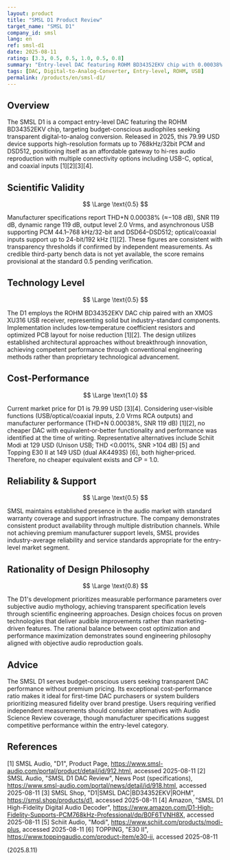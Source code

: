 ```yaml
---
layout: product
title: "SMSL D1 Product Review"
target_name: "SMSL D1"
company_id: smsl
lang: en
ref: smsl-d1
date: 2025-08-11
rating: [3.3, 0.5, 0.5, 1.0, 0.5, 0.8]
summary: "Entry-level DAC featuring ROHM BD34352EKV chip with 0.00038% THD+N and 119 dB SNR at a 79.99 USD price point"
tags: [DAC, Digital-to-Analog-Converter, Entry-level, ROHM, USB]
permalink: /products/en/smsl-d1/
---
```

## Overview

The SMSL D1 is a compact entry-level DAC featuring the ROHM BD34352EKV chip, targeting budget-conscious audiophiles seeking transparent digital-to-analog conversion. Released in 2025, this 79.99 USD device supports high-resolution formats up to 768kHz/32bit PCM and DSD512, positioning itself as an affordable gateway to hi-res audio reproduction with multiple connectivity options including USB-C, optical, and coaxial inputs [1][2][3][4].

## Scientific Validity

$$ \Large \text{0.5} $$

Manufacturer specifications report THD+N 0.00038% (≈−108 dB), SNR 119 dB, dynamic range 119 dB, output level 2.0 Vrms, and asynchronous USB supporting PCM 44.1–768 kHz/32-bit and DSD64–DSD512; optical/coaxial inputs support up to 24-bit/192 kHz [1][2]. These figures are consistent with transparency thresholds if confirmed by independent measurements. As credible third-party bench data is not yet available, the score remains provisional at the standard 0.5 pending verification.

## Technology Level

$$ \Large \text{0.5} $$

The D1 employs the ROHM BD34352EKV DAC chip paired with an XMOS XU316 USB receiver, representing solid but industry-standard components. Implementation includes low‑temperature coefficient resistors and optimized PCB layout for noise reduction [1][2]. The design utilizes established architectural approaches without breakthrough innovation, achieving competent performance through conventional engineering methods rather than proprietary technological advancement.

## Cost-Performance

$$ \Large \text{1.0} $$

Current market price for D1 is 79.99 USD [3][4]. Considering user‑visible functions (USB/optical/coaxial inputs, 2.0 Vrms RCA outputs) and manufacturer performance (THD+N 0.00038%, SNR 119 dB) [1][2], no cheaper DAC with equivalent‑or‑better functionality and performance was identified at the time of writing. Representative alternatives include Schiit Modi at 129 USD (Unison USB; THD <0.001%, SNR >104 dB) [5] and Topping E30 II at 149 USD (dual AK4493S) [6], both higher‑priced. Therefore, no cheaper equivalent exists and CP = 1.0.

## Reliability & Support

$$ \Large \text{0.5} $$

SMSL maintains established presence in the audio market with standard warranty coverage and support infrastructure. The company demonstrates consistent product availability through multiple distribution channels. While not achieving premium manufacturer support levels, SMSL provides industry-average reliability and service standards appropriate for the entry-level market segment.

## Rationality of Design Philosophy

$$ \Large \text{0.8} $$

The D1's development prioritizes measurable performance parameters over subjective audio mythology, achieving transparent specification levels through scientific engineering approaches. Design choices focus on proven technologies that deliver audible improvements rather than marketing-driven features. The rational balance between cost optimization and performance maximization demonstrates sound engineering philosophy aligned with objective audio reproduction goals.

## Advice

The SMSL D1 serves budget-conscious users seeking transparent DAC performance without premium pricing. Its exceptional cost-performance ratio makes it ideal for first-time DAC purchasers or system builders prioritizing measured fidelity over brand prestige. Users requiring verified independent measurements should consider alternatives with Audio Science Review coverage, though manufacturer specifications suggest competitive performance within the entry-level category.

## References

[1] SMSL Audio, "D1", Product Page, https://www.smsl-audio.com/portal/product/detail/id/912.html, accessed 2025-08-11
[2] SMSL Audio, "SMSL D1 DAC Review", News Post (specifications), https://www.smsl-audio.com/portal/news/detail/id/918.html, accessed 2025-08-11
[3] SMSL Shop, "D1|SMSL DAC|BD34352EKV|ROHM", https://smsl.shop/products/d1, accessed 2025-08-11
[4] Amazon, "SMSL D1 High-Fidelity Digital Audio Decoder", https://www.amazon.com/D1-High-Fidelity-Supports-PCM768kHz-Professional/dp/B0F6TVNH8X, accessed 2025-08-11
[5] Schiit Audio, "Modi", https://www.schiit.com/products/modi-plus, accessed 2025-08-11
[6] TOPPING, "E30 II", https://www.toppingaudio.com/product-item/e30-ii, accessed 2025-08-11

(2025.8.11)